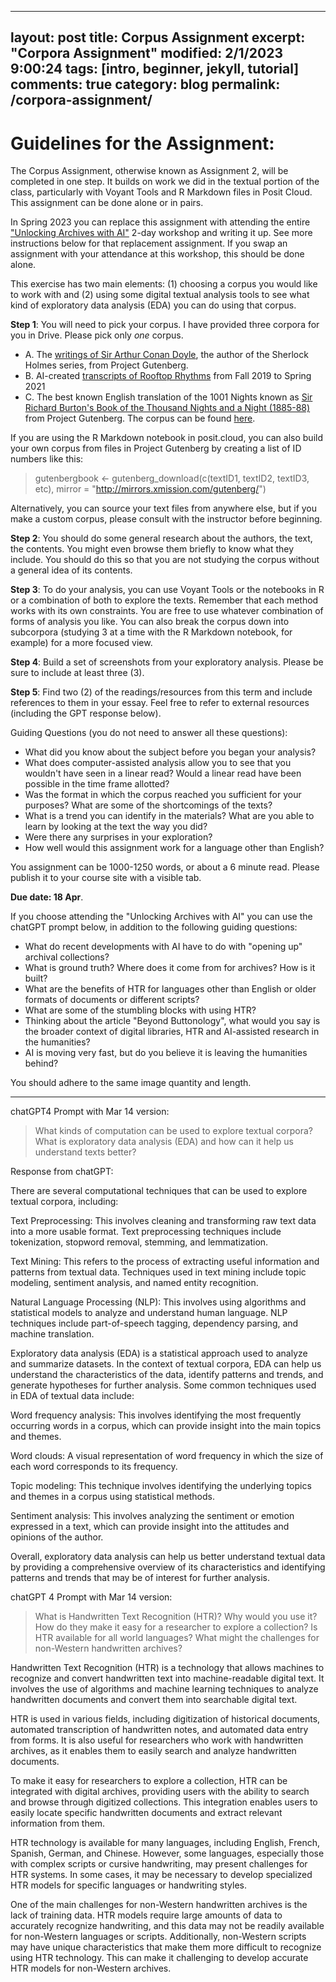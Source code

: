 

---

layout: post
title: Corpus Assignment
excerpt: "Corpora Assignment"
modified: 2/1/2023 9:00:24
tags: [intro, beginner, jekyll, tutorial]
comments: true
category: blog
permalink: /corpora-assignment/
---

# Guidelines for the Assignment: 

The Corpus Assignment, otherwise known as Assignment 2, will be completed in one step. It builds on work we did in the textual portion of the class, particularly with Voyant Tools and R Markdown files in Posit Cloud. This assignment can be done alone or in pairs.

In Spring 2023 you can replace this assignment with attending the entire ["Unlocking Archives with AI"](https://www.hrf-arabworld.org/events/2023/unlocking-archives-with-ai) 2-day workshop and writing it up. See more instructions below for that replacement assignment. If you swap an assignment with your attendance at this workshop, this should be done alone. 

This exercise has two main elements: (1) choosing a corpus you would like to work with and (2) using some digital textual analysis tools to see what kind of exploratory data analysis (EDA) you can do using that corpus. 

**Step 1**: You will need to pick your corpus. I have provided three corpora for you in Drive. Please pick only *one* corpus.

- A. The [writings of Sir Arthur Conan Doyle](https://drive.google.com/drive/folders/1ia34McO83qurEotip_6X-BpZI7rO8eeW?usp=share_link), the author of the Sherlock Holmes series, from Project Gutenberg. 
- B. AI-created [transcripts of Rooftop Rhythms](https://drive.google.com/drive/folders/1ZOH04mtk2GGnxRxh6lyIjMDAyVci4Nqf?usp=share_link) from Fall 2019 to Spring 2021
- C. The best known English translation of the 1001 Nights known as [Sir Richard Burton's Book of the Thousand Nights and a Night (1885-88)](https://en.wikipedia.org/wiki/The_Book_of_the_Thousand_Nights_and_a_Night) from Project Gutenberg. The corpus can be found [here]().

If you are using the R Markdown notebook in posit.cloud, you can also build your own corpus from files in Project Gutenberg by creating a list of ID numbers like this: 

> gutenbergbook <- gutenberg_download(c(textID1, textID2, textID3, etc), mirror = "http://mirrors.xmission.com/gutenberg/")

Alternatively, you can source your text files from anywhere else, but if you make a custom corpus, please consult with the instructor before beginning.

**Step 2**: You should do some general research about the authors, the text, the contents. You might even browse them briefly to know what they include. You should do this so that you are not studying the corpus without a general idea of its contents. 

**Step 3**: To do your analysis, you can use Voyant Tools or the notebooks in R or a combination of both to explore the texts. Remember that each method works with its own constraints. You are free to use whatever combination of forms of analysis you like. You can also break the corpus down into subcorpora (studying 3 at a time with the R Markdown notebook, for example) for a more focused view. 

**Step 4**: Build a set of screenshots from your exploratory analysis. Please be sure to include at least three (3). 

**Step 5**: Find two (2) of the readings/resources from this term and include references to them in your essay. Feel free to refer to external resources (including the GPT response below).

Guiding Questions (you do not need to answer all these questions):

- What did you know about the subject before you began your analysis? 
- What does computer-assisted analysis allow you to see that you wouldn't have seen in a linear read? Would a linear read have been possible in the time frame allotted? 
- Was the format in which the corpus reached you sufficient for your purposes? What are some of the shortcomings of the texts? 
- What is a trend you can identify in the materials? What are you able to learn by looking at the text the way you did? 
- Were there any surprises in your exploration? 
- How well would this assignment work for a language other than English?


You assignment can be 1000-1250 words, or about a 6 minute read. Please publish it to your course site with a visible tab. 

**Due date: 18 Apr**.


If you choose attending the "Unlocking Archives with AI" you can use the chatGPT prompt below, in addition to the following guiding questions:

- What do recent developments with AI have to do with "opening up" archival collections? 
- What is ground truth? Where does it come from for archives? How is it built? 
- What are the benefits of HTR for languages other than English or older formats of documents or different scripts? 
- What are some of the stumbling blocks with using HTR?
- Thinking about the article "Beyond Buttonology", what would you say is the broader context of digital libraries, HTR and AI-assisted research in the humanities? 
- AI is moving very fast, but do you believe it is leaving the humanities behind? 

You should adhere to the same image quantity and length. 

-----

chatGPT4 Prompt with Mar 14 version: 

> What kinds of computation can be used to explore textual corpora? What is exploratory data analysis (EDA) and how can it help us understand texts better?

Response from chatGPT:

There are several computational techniques that can be used to explore textual corpora, including:

Text Preprocessing: This involves cleaning and transforming raw text data into a more usable format. Text preprocessing techniques include tokenization, stopword removal, stemming, and lemmatization.

Text Mining: This refers to the process of extracting useful information and patterns from textual data. Techniques used in text mining include topic modeling, sentiment analysis, and named entity recognition.

Natural Language Processing (NLP): This involves using algorithms and statistical models to analyze and understand human language. NLP techniques include part-of-speech tagging, dependency parsing, and machine translation.

Exploratory data analysis (EDA) is a statistical approach used to analyze and summarize datasets. In the context of textual corpora, EDA can help us understand the characteristics of the data, identify patterns and trends, and generate hypotheses for further analysis. Some common techniques used in EDA of textual data include:

Word frequency analysis: This involves identifying the most frequently occurring words in a corpus, which can provide insight into the main topics and themes.

Word clouds: A visual representation of word frequency in which the size of each word corresponds to its frequency.

Topic modeling: This technique involves identifying the underlying topics and themes in a corpus using statistical methods.

Sentiment analysis: This involves analyzing the sentiment or emotion expressed in a text, which can provide insight into the attitudes and opinions of the author.

Overall, exploratory data analysis can help us better understand textual data by providing a comprehensive overview of its characteristics and identifying patterns and trends that may be of interest for further analysis.


chatGPT 4 Prompt with Mar 14 version:

> What is Handwritten Text Recognition (HTR)? Why would you use it? How do they make it easy for a researcher to explore a collection? Is HTR available for all  world languages? What might the challenges for non-Western handwritten archives? 

Handwritten Text Recognition (HTR) is a technology that allows machines to recognize and convert handwritten text into machine-readable digital text. It involves the use of algorithms and machine learning techniques to analyze handwritten documents and convert them into searchable digital text.

HTR is used in various fields, including digitization of historical documents, automated transcription of handwritten notes, and automated data entry from forms. It is also useful for researchers who work with handwritten archives, as it enables them to easily search and analyze handwritten documents.

To make it easy for researchers to explore a collection, HTR can be integrated with digital archives, providing users with the ability to search and browse through digitized collections. This integration enables users to easily locate specific handwritten documents and extract relevant information from them.

HTR technology is available for many languages, including English, French, Spanish, German, and Chinese. However, some languages, especially those with complex scripts or cursive handwriting, may present challenges for HTR systems. In some cases, it may be necessary to develop specialized HTR models for specific languages or handwriting styles.

One of the main challenges for non-Western handwritten archives is the lack of training data. HTR models require large amounts of data to accurately recognize handwriting, and this data may not be readily available for non-Western languages or scripts. Additionally, non-Western scripts may have unique characteristics that make them more difficult to recognize using HTR technology. This can make it challenging to develop accurate HTR models for non-Western archives.